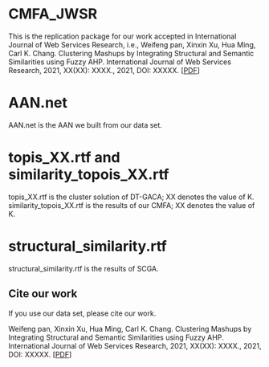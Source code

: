 # CMFA_JWSR
This is the replication package for our work accepted in International Journal of Web Services Research, i.e., Weifeng pan, Xinxin Xu, Hua Ming, Carl K. Chang. Clustering Mashups by Integrating Structural and Semantic Similarities using Fuzzy AHP. International Journal of Web Services Research, 2021, XX(XX): XXXX., 2021, DOI: XXXXX. [[PDF](https://ieeexplore.ieee.org/document/8862895)]

# AAN.net
AAN.net is the AAN we built from our data set.

# topis_XX.rtf and similarity_topois_XX.rtf
topis_XX.rtf is the cluster solution of DT-GACA; XX denotes the value of K. similarity_topois_XX.rtf is the results of our CMFA; XX denotes the value of K.

# structural_similarity.rtf
structural_similarity.rtf is the results of SCGA.
   
## Cite our work
If you use our data set, please cite our work.

Weifeng pan, Xinxin Xu, Hua Ming, Carl K. Chang. Clustering Mashups by Integrating Structural and Semantic Similarities using Fuzzy AHP. International Journal of Web Services Research, 2021, XX(XX): XXXX., 2021, DOI: XXXXX. [[PDF](https://ieeexplore.ieee.org/document/8862895)]
